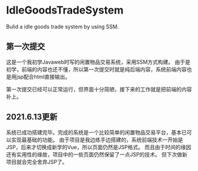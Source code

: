 # IdleGoodsTradeSystem
Bulid a idle goods trade system by using SSM.

## 第一次提交
这是一个我初学Javaweb时写的闲置物品交易系统，采用SSM方式构建。
由于是初学，前端的内容也还不懂，所以第一次提交时就是纯后端内容，系统前端内容也是用jsp配合html直接输出。

第一次提交已经可以正常运行，但界面十分简陋，接下来的工作就是把前端的内容补上。

## 2021.6.13更新
系统已成功搭建完毕。完成的系统是一个比较简单的闲置物品交易平台，基本已可以实现最基础的功能。
由于项目是我边练手边搭建的，系统前端技术一开始是JSP，后来才切换成新学的Vue，所以页面仍然是JSP格式。
而且由于时间的缘因还有实用性的缘故，项目中的一些页面仍然保留了一点JSP的技术。
但下次做新项目就会完全舍弃JSP了。
